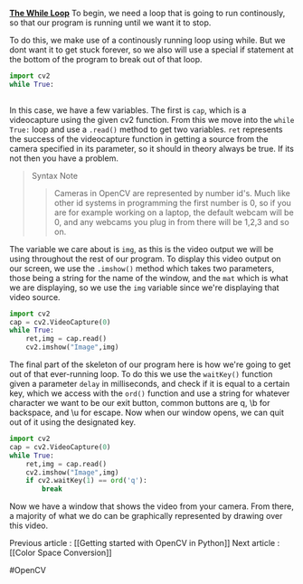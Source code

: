 **<u>The While Loop</u>**
To begin, we need a loop that is going to run continously, so that our program is running until we want it to stop.

To do this, we make use of a continously running loop using while. But we dont want it to get stuck forever, so we also will use a special if statement at the bottom of the program to break out of that loop.

```py
import cv2
while True:
	
```

In this case, we have a few variables. The first is `cap`, which is a videocapture using the given cv2 function. From this we move into the `while True:` loop and use a `.read()` method to get two variables. `ret` represents the success of the videocapture function in getting a source from the camera specified in its parameter, so it should in theory always be true. If its not then you have a problem. 
>Syntax Note
>>Cameras in OpenCV are represented by number id's. Much like other id systems in programming the first number is 0, so if you are for example working on a laptop, the default webcam will be 0, and any webcams you plug in from there will be 1,2,3 and so on.

The variable we care about is `img`, as this is the video output we will be using throughout the rest of our program. To display this video output on our screen, we use the `.imshow()` method which takes two parameters, those being a string for the name of the window, and the `mat` which is what we are displaying, so we use the `img` variable since we're displaying that video source. 

```py
import cv2
cap = cv2.VideoCapture(0)
while True:
    ret,img = cap.read()
    cv2.imshow("Image",img)
```

The final part of the skeleton of our program here is how we're going to get out of that ever-running loop. To do this we use the `waitKey()` function given a parameter `delay` in milliseconds, and check if it is equal to a certain key, which we access with the `ord()` function and use a string for whatever character we want to be our exit button, common buttons are q, \b for backspace, and \u for escape. Now when our window opens, we can quit out of it using the designated key.

```py
import cv2
cap = cv2.VideoCapture(0)
while True:
    ret,img = cap.read()
    cv2.imshow("Image",img)
	if cv2.waitKey(1) == ord('q'):
		break
```

Now we have a window that shows the video from your camera. From there, a majority of what we do can be graphically represented by drawing over this video.

Previous article : [[Getting started with OpenCV in Python]]
Next article : [[Color Space Conversion]]

#OpenCV